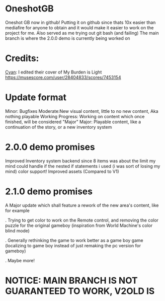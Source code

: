 # OneshotGB
Oneshot GB now in github!
Putting it on github since thats 10x easier than mediafire for anyone to obtain and it would make it easier to work on the project for me.
Also served as me trying out git bash (and failing)
The main branch is where the 2.0.0 demo is currently being worked on

# Credits:
<a href="https://chromonym.neocities.org/">Cyan</a>: I edited their cover of My Burden is Light https://musescore.com/user/28404833/scores/7453154

# Update format

Minor: Bugfixes
Moderate:New visual content, little to no new content, Aka nothing playable
Working Progress: Working on content which once finished, will be considered "Major"
Major: Playable content, like a continuation of the story, or a new inventory system

# 2.0.0 demo promises

Improved Inventory system backend since 8 items was about the limit my mind could handle if the nested if statements i used (i was sort of losing my mind) 
color support!
Improved assets (Compared to V1)

# 2.1.0 demo promises

A Major update which shall feature a rework of the new area's content, like for example

. Trying to get color to work on the Remote control, and removing the color puzzle for the original gameboy (inspiration from World Machine's color blind mode)

. Generally rethinking the game to work better as a game boy game (localizing to game boy instead of just remaking the pc version for gameboy)

. Maybe more!

# NOTICE: MAIN BRANCH IS NOT GUARANTEED TO WORK, V2OLD IS
